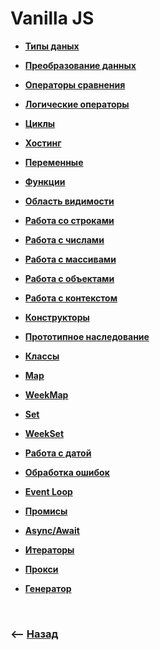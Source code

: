 # Vanilla JS

* **<a href="./pages/types/readme.md">Типы даных</a>**
* **<a href="./pages/transformation/readme.md">Преобразование данных</a>**
* **<a href="./pages/compare/readme.md">Операторы сравнения</a>**
* **<a href="./pages/logic-operators/readme.md">Логические операторы</a>**
* **<a href="./pages/cycles/readme.md">Циклы</a>**
* **<a href="./pages/hoisting/readme.md">Хостинг</a>**
* **<a href="./pages/variables/readme.md">Переменные</a>**
* **<a href="./pages/functions/readme.md">Функции</a>**
* **<a href="./pages/scope/readme.md">Область видимости</a>**
* **<a href="./pages/string/readme.md">Работа со строками</a>**  
* **<a href="./pages/numbers/readme.md">Работа с числами</a>**  
* **<a href="./pages/arrays/readme.md">Работа с массивами</a>**
* **<a href="./pages/object/readme.md">Работа с объектами</a>**
* **<a href="./pages/this/readme.md">Работа с контекстом</a>**  
* **<a href="./pages/constructor/readme.md">Конструкторы</a>**
* **<a href="./pages/proto/readme.md">Прототипное наследование</a>**   
* **<a href="./pages/classes/readme.md">Классы</a>**   
* **<a href="./pages/map/readme.md">Map</a>**    
* **<a href="./pages/week-map/readme.md">WeekMap</a>**
* **<a href="./pages/set/readme.md">Set</a>**  
* **<a href="./pages/week-set/readme.md">WeekSet</a>**    
* **<a href="./pages/date/readme.md">Работа с датой</a>**   
* **<a href="./pages/error/readme.md">Обработка ошибок</a>**


* **<a href="./pages/event-loop/readme.md">Event Loop</a>**

* **<a href="./pages/promise/readme.md">Промисы</a>**  
* **<a href="./pages/async-await/readme.md">Async/Await</a>**
* **<a href="./pages/iterators/readme.md">Итераторы</a>**
* **<a href="./pages/proxy/readme.md">Прокси</a>**
* **<a href="./pages/generators/readme.md">Генератор</a>**

<br>

### ⟵ **<a href="../../readme.md">Назад</a>**